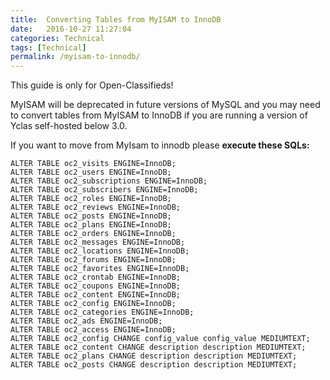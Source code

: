 ```yaml
---
title:  Converting Tables from MyISAM to InnoDB
date:   2016-10-27 11:27:04
categories: Technical
tags: [Technical]
permalink: /myisam-to-innodb/
---
```

<div class="alert alert-warning">
<strong><i class="glyphicon glyphicon-warning-sign"></i> </strong> This guide is only for Open-Classifieds!
</div>

MyISAM will be deprecated in future versions of MySQL and you may need to convert tables from MyISAM to InnoDB if you are running a version of Yclas self-hosted below 3.0.

If you want to move from MyIsam to innodb please **execute these SQLs:**

    ALTER TABLE oc2_visits ENGINE=InnoDB;
    ALTER TABLE oc2_users ENGINE=InnoDB;
    ALTER TABLE oc2_subscriptions ENGINE=InnoDB;
	ALTER TABLE oc2_subscribers ENGINE=InnoDB;
	ALTER TABLE oc2_roles ENGINE=InnoDB;
	ALTER TABLE oc2_reviews ENGINE=InnoDB;
	ALTER TABLE oc2_posts ENGINE=InnoDB;
	ALTER TABLE oc2_plans ENGINE=InnoDB;
	ALTER TABLE oc2_orders ENGINE=InnoDB;
	ALTER TABLE oc2_messages ENGINE=InnoDB;
	ALTER TABLE oc2_locations ENGINE=InnoDB;
	ALTER TABLE oc2_forums ENGINE=InnoDB;
	ALTER TABLE oc2_favorites ENGINE=InnoDB;
	ALTER TABLE oc2_crontab ENGINE=InnoDB;
	ALTER TABLE oc2_coupons ENGINE=InnoDB;
	ALTER TABLE oc2_content ENGINE=InnoDB;
	ALTER TABLE oc2_config ENGINE=InnoDB;
	ALTER TABLE oc2_categories ENGINE=InnoDB;
	ALTER TABLE oc2_ads ENGINE=InnoDB;
	ALTER TABLE oc2_access ENGINE=InnoDB;
	ALTER TABLE oc2_config CHANGE config_value config_value MEDIUMTEXT;
	ALTER TABLE oc2_content CHANGE description description MEDIUMTEXT;
	ALTER TABLE oc2_plans CHANGE description description MEDIUMTEXT;
	ALTER TABLE oc2_posts CHANGE description description MEDIUMTEXT;


